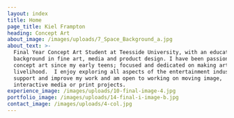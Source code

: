 ```yaml
---
layout: index
title: Home
page_title: Kiel Frampton
heading: Concept Art
about_image: /images/uploads/7_Space_Background_a.jpg
about_text: >-
  Final Year Concept Art Student at Teesside University, with an educational
  background in fine art, media and product design. I have been passionate about
  concept art since my early teens; focused and dedicated on making art my
  livelihood.  I enjoy exploring all aspects of the entertainment industry to
  support and improve my work and am open to working on moving image,
  interactive media or print projects.
experience_image: /images/uploads/10-final-image-4.jpg
portfolio_image: /images/uploads/14-final-i-image-b.jpg
contact_image: /images/uploads/4-col.jpg
---
```


